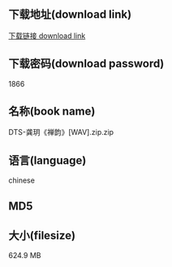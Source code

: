 ## 下载地址(download link)
[下载链接 download link](https://voluble-croquembouche-d321dc.netlify.app/?s=DTS-%E9%BE%9A%E7%8E%A5%E3%80%8A%E7%A6%85%E9%9F%B5%E3%80%8B%5BWAV%5D.zip)

## 下载密码(download password)
1866

## 名称(book name)
DTS-龚玥《禅韵》[WAV].zip.zip

## 语言(language)
chinese

## MD5


## 大小(filesize)
624.9 MB
